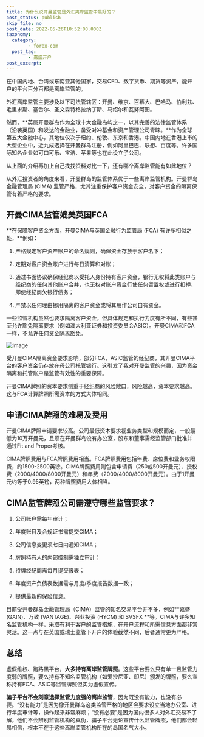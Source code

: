 ```yaml
---
title: 为什么说开曼监管是外汇离岸监管中最好的？
post_status: publish
skip_file: no
post_date: 2022-05-26T10:52:00.000Z
taxonomy:
  category:
        - forex-com
  post_tag:
        - 嘉盛开户
post_excerpt: 
---
```

在中国内地、台湾或东南亚其他国家，交易CFD、数字货币、期货等资产，能开户的平台百分百都是离岸监管的。

外汇离岸监管主要涉及以下司法管辖区：开曼、维京、百慕大、巴哈马、伯利兹、毛里求斯、塞舌尔、圣文森特格拉纳丁斯、马绍尔和瓦努阿图。

然而，**英属开曼群岛作为全球十大金融岛屿之一，以其完善的法律监管体系（沿袭英国）和发达的金融业，备受对冲基金和资产管理公司青睐。**作为全球第五大金融中心，其地位仅次于纽约、伦敦、东京和香港。中国内地在香港上市的大型企业中，近九成选择在开曼群岛注册，例如阿里巴巴、联想、百度等。许多国际知名企业如可口可乐、宝洁、苹果等也在此设立子公司。

从上面的介绍再加上自己找找资料对比一下，还有哪个离岸监管能有如此地位？

从外汇投资者的角度来看，开曼群岛的监管体系优于一些离岸监管机构。开曼群岛金融管理局 (CIMA) 监管严格，尤其注重保护客户资金安全，对客户资金的隔离保管有着严格的要求。

## 开曼CIMA监管媲美英国FCA

**在保障客户资金方面，开曼CIMA与英国金融行为监管局 (FCA) 有许多相似之处，**例如：

1. 严格规定客户资产账户的命名规则，确保资金存放于客户名下；

1. 定期对客户资金账户进行每日清算和对账；

1. 通过书面协议确保经纪商以受托人身份持有客户资金，银行无权将此类账户与经纪商的任何其他账户合并，也无权对账户资金行使任何留置权或进行扣押，即使经纪商欠银行债务；

1. 严禁以任何理由挪用隔离的客户资金或将其用作公司自有资金。

一些监管机构虽然也要求隔离客户资金，但具体规定和执行力度有所不同，有些甚至允许豁免隔离要求（例如澳大利亚证券和投资委员会ASIC）。开曼CIMA和FCA一样，不允许任何资金隔离豁免。

![Image](https://prod-files-secure.s3.us-west-2.amazonaws.com/39ed1227-6d7d-4570-be36-9ccd4a2c4241/bd849744-3fcb-4a37-8312-357962c8f065/image.png?X-Amz-Algorithm=AWS4-HMAC-SHA256&X-Amz-Content-Sha256=UNSIGNED-PAYLOAD&X-Amz-Credential=ASIAZI2LB466WIG344NS%2F20250327%2Fus-west-2%2Fs3%2Faws4_request&X-Amz-Date=20250327T221405Z&X-Amz-Expires=3600&X-Amz-Security-Token=IQoJb3JpZ2luX2VjEOX%2F%2F%2F%2F%2F%2F%2F%2F%2F%2FwEaCXVzLXdlc3QtMiJHMEUCIQDYUgLkjXcCeK46YGFe%2FBly3ugNTWTMKhTLUPQGPcO8EwIgWB3stl2B3s0cMAPu8nKPlpDL%2FsaBz5SefY9x55ERrA4q%2FwMIThAAGgw2Mzc0MjMxODM4MDUiDK6K0I%2BmRg01M8MQASrcA%2FUv%2B2dDBrlBC3ObOypJoxKptIW4%2BvbutHYLUwQcppseGezeGUDb4oUMBZjDnQghw8GVQiZPrYeu%2BT%2FjBlBCCGgrYTLGjlz3iEG1SmsU6qrJyrUv1Pv%2BURsf2mDs%2FMdqSI4mTyLYCNFEinn2WthYluxv9HW%2BvivAL9TwjK7tbJjVx7tjMcNuteKNlwxDbdYkXzW5IHvuXf28HYZQjrQJb4X9cKRfW9ixaq2NHyCkONdmGwvNJf5C%2BnjaNN%2BWjDhrZEIq7qm9LET4ZBOf%2Fea5pRs8mMln8JmimU%2BSWABtb0ANdInZPyzawS%2BjrWifUmNKbhkZiuUNlReKQFZQ33oa2gH9CX0FVfMh1O4j5ewgDYjBnZ9x17AErG%2B6FrlbGJ96Oxk3L7fgnhJ6QKwt2xoEhz6pH%2B1gPz%2FZhlsCCbpwNDVNiyNhZWFQzDuDqmCV4KbwbDUsQtptceRe5bgbKybLaHxpLZisY32j%2FkqSMooSU2lj4MxAIi8Aq83kikKA1qaw07AgSehjpSNd1Yx5tXHL3NEwJH1SaOX17ht5et20zgxmJMiHLiC0bPg50qruHmBcfH2HMpK2CugF8d2EHTm0bWTLuyUJJXKJtCAW5W4CSaAELNtwRcfxmuexm5Q0MJv3lr8GOqUBeUK8RaKb%2BKeyf8EByUNCJcmoeLCNteqYQE3LCnCAK4Qfdo%2FzIpwtUowkNnrPSKaeRY9GWT9vendBQUJw%2BgPlYWbOYChoHWreyHdcLzxx2GDGJ9i5fw9BpUA5rrzDc3zgXZ%2B2xbg9PN8olVgxs9N4dsgb1%2B6T85EnZb%2B8qWKpu2YWS7Pyy3VD%2BLqsTSjrJ1FuBDg5Hl8cPh8YFzQaA9sUc44eofW0&X-Amz-Signature=0512c3b8e90edf8b8f99166b5a8ff312931c41663a5395525a745d99806048aa&X-Amz-SignedHeaders=host&x-id=GetObject)

受开曼CIMA隔离资金要求影响，部分FCA、ASIC监管的经纪商，其开曼CIMA平台的客户资金仍存放在母公司托管银行。这引发了我对开曼监管的兴趣，因为资金隔离和托管账户是监管有效性的重要保障。

开曼CIMA牌照的资本要求侧重于经纪商的风险敞口，风险越高，资本要求越高。这与FCA计算牌照所需资本的方式大体相同。

## **申请CIMA牌照的难易及费用**

开曼CIMA牌照申请要求较高。公司最低资本要求视业务类型和规模而定，一般最低为10万开曼元，且须在开曼群岛设有办公室，股东和董事需经监管部门批准并通过Fit and Proper考核。

CIMA牌照费用与FCA牌照费用相当。FCA牌照费用包括年费、席位费和业务权限费，约1500-2500英镑。CIMA牌照费用则包含申请费（250或500开曼元）、授权费（2000/4000/8000开曼元）和年费（2000/4000/8000开曼元）。由于1开曼元约等于0.95英镑，两种牌照费用大体相当。

## CIMA监管牌照公司需遵守哪些监管要求？

1. 公司账户需每年审计；

1. 年度账目及合规证书需提交CIMA；

1. 公司信息变更须七日内通知CIMA；

1. 牌照持有人的内部控制需独立审计；

1. 持牌经纪商需每月提交报表；

1. 年度资产负债表数据需与月度/季度报告数据一致；

1. 提供最新的保险信息。

目前受开曼群岛金融管理局（CIMA）监管的知名交易平台并不多，例如**嘉盛 (GAIN)、万致 (VANTAGE)、兴业投资 (HYCM) 和 SVSFX **等。CIMA与许多知名监管机构一样，采取有利于客户的监管措施，在开户流程和所需信息方面都非常灵活。这一点与在英国或瑞士监管下开户的体验截然不同，后者通常更为严格。

## 总结

虚假维权、跑路黑平台，**大多持有离岸监管牌照**。这些平台要么只有单一且监管力度弱的牌照，要么持有不知名监管机构（如爱沙尼亚、印尼）颁发的牌照，要么宣称持有FCA、ASIC等监管牌照但实为虚假宣传。

**骗子平台不会刻意选择监管力度强的离岸监管**，因为既没有能力，也没有必要。“没有能力”是因为像开曼群岛这类监管严格的地区会要求设立当地办公室、进行年度审计等，操作起来非常麻烦；“没有必要”是因为国内很多人对外汇交易不了解，他们不会辨别监管机构的真伪，骗子平台无论宣传什么监管牌照，他们都会轻易相信，根本不在乎这些离岸监管机构所在的岛国名气大小。